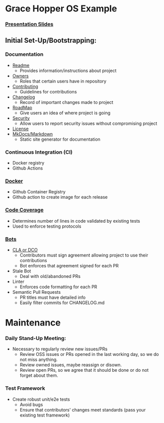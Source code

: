 # Grace Hopper OS Example

### [Presentation Slides](https://docs.google.com/presentation/d/1ZCUBTZErugAegwAl-1VWpSKtqah9sfOjXpZnOvmHkuk/edit?usp=sharing)

## Initial Set-Up/Bootstrapping:

### Documentation
- [Readme](https://github.com/oss-workshop/grace-hopper-example/blob/master/README.md)
    - Provides information/instructions about project
- [Owners](https://github.com/oss-workshop/grace-hopper-example/blob/master/OWNERS)
    - Roles that certain users have in repository
- [Contributing](https://github.com/oss-workshop/grace-hopper-example/blob/master/docs/CONTRIBUTING.md)
    - Guidelines for contributions
- [Changelog](https://github.com/oss-workshop/grace-hopper-example/blob/master/CHANGELOG.md)
    - Record of important changes made to project
- [RoadMap](https://github.com/oss-workshop/grace-hopper-example/blob/master/docs/ROADMAP.md)
    - Give users an idea of where project is going
- [Security](https://github.com/oss-workshop/grace-hopper-example/blob/master/SECURITY.md)
    - Allow users to report security issues without compromising project
- [License](https://choosealicense.com/)
- [MkDocs/Markdown](https://www.mkdocs.org/#adding-pages)
    - Static site generator for documentation

### Continuous Integration (CI)
- Docker registry
- Github Actions

### [Docker](https://github.com/oss-workshop/grace-hopper-example/commit/40d1e13390f9dc9c0a8e29a7c207a2af4a19cc99)
- Github Container Registry
- Github action to create image for each release

### [Code Coverage](https://github.com/oss-workshop/grace-hopper-example/actions?query=workflow%3A%22Code+Coverage+Workflow%22)
- Determines number of lines in code validated by existing tests
- Used to enforce testing protocols

### [Bots](https://github.com/organizations/oss-workshop/settings/installations)
- [CLA or DCO](https://opensource.com/article/18/3/cla-vs-dco-whats-difference)
    - Contributors must sign agreement allowing project to use their contributions
    - Bot enforces that agreement signed for each PR
- Stale Bot
     - Deal with old/abandoned PRs
- Linter
    - Enforces code formatting for each PR
- Semantic Pull Requests
    - PR titles must have detailed info
    - Easily filter commits for CHANGELOG.md


# Maintenance
### Daily Stand-Up Meeting:
- Necessary to regularly review new issues/PRs
    - Review OSS issues or PRs opened in the last working day, so we do not miss anything.
    - Review owned issues, maybe reassign or disown.
    - Review open PRs, so we agree that it should be done or do not forget about them.

### Test Framework
- Create robust unit/e2e tests
    - Avoid bugs
    - Ensure that contributors' changes meet standards (pass your existing test framework)
